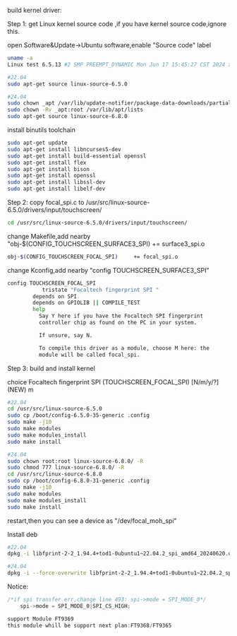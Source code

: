 build kernel driver:

Step 1:
get Linux kernel source code ,if you have kernel source code,ignore this.

open Software&Update->Ubuntu software,enable "Source code" label

```bash
uname -a
Linux test 6.5.13 #2 SMP PREEMPT_DYNAMIC Mon Jun 17 15:45:27 CST 2024 x86_64 x86_64 x86_64 GNU/Linux
```

```bash
#22.04
sudo apt-get source linux-source-6.5.0

#24.04
sudo chown _apt /var/lib/update-notifier/package-data-downloads/partial/
sudo chown -Rv _apt:root /var/lib/apt/lists
sudo apt-get source linux-source-6.8.0
```

install  binutils toolchain

```bash
sudo apt-get update
sudo apt-get install libncurses5-dev 
sudo apt-get install build-essential openssl
sudo apt-get install flex
sudo apt-get install bison
sudo apt-get install openssl
sudo apt-get install libssl-dev
sudo apt-get install libelf-dev
```

Step 2:
copy focal_spi.c to /usr/src/linux-source-6.5.0/drivers/input/touchscreen/

```bash
cd /usr/src/linux-source-6.5.0/drivers/input/touchscreen/
```

change Makefile,add nearby "obj-$(CONFIG_TOUCHSCREEN_SURFACE3_SPI)  += surface3_spi.o

```bash
obj-$(CONFIG_TOUCHSCREEN_FOCAL_SPI)     += focal_spi.o
```

change Kconfig,add nearby "config TOUCHSCREEN_SURFACE3_SPI"

```bash
config TOUCHSCREEN_FOCAL_SPI
           tristate "Focaltech fingerprint SPI "
        depends on SPI
        depends on GPIOLIB || COMPILE_TEST
        help
          Say Y here if you have the Focaltech SPI fingerprint
          controller chip as found on the PC in your system.

          If unsure, say N.

          To compile this driver as a module, choose M here: the
          module will be called focal_spi.
```

Step 3:
build and install kernel

choice Focaltech fingerprint SPI  (TOUCHSCREEN_FOCAL_SPI) [N/m/y/?] (NEW)  m

```bash
#22.04
cd /usr/src/linux-source-6.5.0
sudo cp /boot/config-6.5.0-35-generic .config
sudo make -j10
sudo make modules 
sudo make modules_install
sudo make install
```

```bash
#24.04
sudo chown root:root linux-source-6.8.0/ -R
sudo chmod 777 linux-source-6.8.0/ -R
cd /usr/src/linux-source-6.8.0
sudo cp /boot/config-6.8.0-31-generic .config
sudo make -j10
sudo make modules 
sudo make modules_install
sudo make install
```

restart,then you can see a device as "/dev/focal_moh_spi"

Install deb 

```bash
#22.04
dpkg -i libfprint-2-2_1.94.4+tod1-0ubuntu1~22.04.2_spi_amd64_20240620.deb

#24.04
dpkg -i --force-overwrite libfprint-2-2_1.94.4+tod1-0ubuntu1~22.04.2_spi_amd64_20240620.deb
```



Notice:

```c
/*if spi transfer err,change line 493: spi->mode = SPI_MODE_0*/
	spi->mode = SPI_MODE_0|SPI_CS_HIGH;

support Module FT9369
this module whill be support next plan:FT9368/FT9365
```

